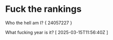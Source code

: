 # Fuck the rankings

Who the hell am I?
{ 24057227 }

What fucking year is it?
[ 2025-03-15T11:56:40Z ]
